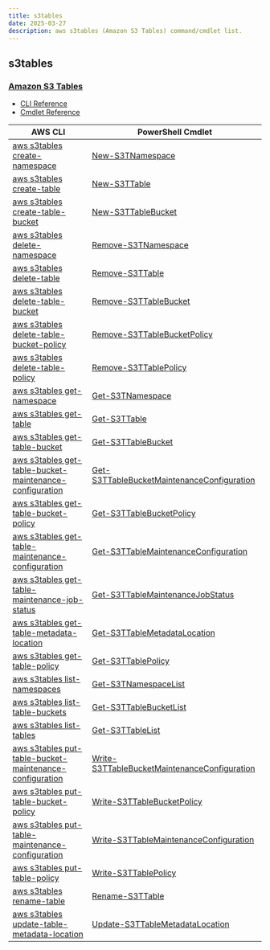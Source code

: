 ```yaml
---
title: s3tables
date: 2025-03-27
description: aws s3tables (Amazon S3 Tables) command/cmdlet list.
---
```


## s3tables

### [Amazon S3 Tables](https://aws.amazon.com/s3/features/tables/)

* [CLI Reference](https://awscli.amazonaws.com/v2/documentation/api/latest/reference/s3tables/index.html)
* [Cmdlet Reference](https://docs.aws.amazon.com/powershell/latest/reference/items/S3Tables_cmdlets.html)

|AWS CLI|PowerShell Cmdlet|
|----|----|
|[aws s3tables create-namespace](https://awscli.amazonaws.com/v2/documentation/api/latest/reference/s3tables/create-namespace.html)|[New-S3TNamespace](https://docs.aws.amazon.com/powershell/latest/reference/items/New-S3TNamespace.html)|
|[aws s3tables create-table](https://awscli.amazonaws.com/v2/documentation/api/latest/reference/s3tables/create-table.html)|[New-S3TTable](https://docs.aws.amazon.com/powershell/latest/reference/items/New-S3TTable.html)|
|[aws s3tables create-table-bucket](https://awscli.amazonaws.com/v2/documentation/api/latest/reference/s3tables/create-table-bucket.html)|[New-S3TTableBucket](https://docs.aws.amazon.com/powershell/latest/reference/items/New-S3TTableBucket.html)|
|[aws s3tables delete-namespace](https://awscli.amazonaws.com/v2/documentation/api/latest/reference/s3tables/delete-namespace.html)|[Remove-S3TNamespace](https://docs.aws.amazon.com/powershell/latest/reference/items/Remove-S3TNamespace.html)|
|[aws s3tables delete-table](https://awscli.amazonaws.com/v2/documentation/api/latest/reference/s3tables/delete-table.html)|[Remove-S3TTable](https://docs.aws.amazon.com/powershell/latest/reference/items/Remove-S3TTable.html)|
|[aws s3tables delete-table-bucket](https://awscli.amazonaws.com/v2/documentation/api/latest/reference/s3tables/delete-table-bucket.html)|[Remove-S3TTableBucket](https://docs.aws.amazon.com/powershell/latest/reference/items/Remove-S3TTableBucket.html)|
|[aws s3tables delete-table-bucket-policy](https://awscli.amazonaws.com/v2/documentation/api/latest/reference/s3tables/delete-table-bucket-policy.html)|[Remove-S3TTableBucketPolicy](https://docs.aws.amazon.com/powershell/latest/reference/items/Remove-S3TTableBucketPolicy.html)|
|[aws s3tables delete-table-policy](https://awscli.amazonaws.com/v2/documentation/api/latest/reference/s3tables/delete-table-policy.html)|[Remove-S3TTablePolicy](https://docs.aws.amazon.com/powershell/latest/reference/items/Remove-S3TTablePolicy.html)|
|[aws s3tables get-namespace](https://awscli.amazonaws.com/v2/documentation/api/latest/reference/s3tables/get-namespace.html)|[Get-S3TNamespace](https://docs.aws.amazon.com/powershell/latest/reference/items/Get-S3TNamespace.html)|
|[aws s3tables get-table](https://awscli.amazonaws.com/v2/documentation/api/latest/reference/s3tables/get-table.html)|[Get-S3TTable](https://docs.aws.amazon.com/powershell/latest/reference/items/Get-S3TTable.html)|
|[aws s3tables get-table-bucket](https://awscli.amazonaws.com/v2/documentation/api/latest/reference/s3tables/get-table-bucket.html)|[Get-S3TTableBucket](https://docs.aws.amazon.com/powershell/latest/reference/items/Get-S3TTableBucket.html)|
|[aws s3tables get-table-bucket-maintenance-configuration](https://awscli.amazonaws.com/v2/documentation/api/latest/reference/s3tables/get-table-bucket-maintenance-configuration.html)|[Get-S3TTableBucketMaintenanceConfiguration](https://docs.aws.amazon.com/powershell/latest/reference/items/Get-S3TTableBucketMaintenanceConfiguration.html)|
|[aws s3tables get-table-bucket-policy](https://awscli.amazonaws.com/v2/documentation/api/latest/reference/s3tables/get-table-bucket-policy.html)|[Get-S3TTableBucketPolicy](https://docs.aws.amazon.com/powershell/latest/reference/items/Get-S3TTableBucketPolicy.html)|
|[aws s3tables get-table-maintenance-configuration](https://awscli.amazonaws.com/v2/documentation/api/latest/reference/s3tables/get-table-maintenance-configuration.html)|[Get-S3TTableMaintenanceConfiguration](https://docs.aws.amazon.com/powershell/latest/reference/items/Get-S3TTableMaintenanceConfiguration.html)|
|[aws s3tables get-table-maintenance-job-status](https://awscli.amazonaws.com/v2/documentation/api/latest/reference/s3tables/get-table-maintenance-job-status.html)|[Get-S3TTableMaintenanceJobStatus](https://docs.aws.amazon.com/powershell/latest/reference/items/Get-S3TTableMaintenanceJobStatus.html)|
|[aws s3tables get-table-metadata-location](https://awscli.amazonaws.com/v2/documentation/api/latest/reference/s3tables/get-table-metadata-location.html)|[Get-S3TTableMetadataLocation](https://docs.aws.amazon.com/powershell/latest/reference/items/Get-S3TTableMetadataLocation.html)|
|[aws s3tables get-table-policy](https://awscli.amazonaws.com/v2/documentation/api/latest/reference/s3tables/get-table-policy.html)|[Get-S3TTablePolicy](https://docs.aws.amazon.com/powershell/latest/reference/items/Get-S3TTablePolicy.html)|
|[aws s3tables list-namespaces](https://awscli.amazonaws.com/v2/documentation/api/latest/reference/s3tables/list-namespaces.html)|[Get-S3TNamespaceList](https://docs.aws.amazon.com/powershell/latest/reference/items/Get-S3TNamespaceList.html)|
|[aws s3tables list-table-buckets](https://awscli.amazonaws.com/v2/documentation/api/latest/reference/s3tables/list-table-buckets.html)|[Get-S3TTableBucketList](https://docs.aws.amazon.com/powershell/latest/reference/items/Get-S3TTableBucketList.html)|
|[aws s3tables list-tables](https://awscli.amazonaws.com/v2/documentation/api/latest/reference/s3tables/list-tables.html)|[Get-S3TTableList](https://docs.aws.amazon.com/powershell/latest/reference/items/Get-S3TTableList.html)|
|[aws s3tables put-table-bucket-maintenance-configuration](https://awscli.amazonaws.com/v2/documentation/api/latest/reference/s3tables/put-table-bucket-maintenance-configuration.html)|[Write-S3TTableBucketMaintenanceConfiguration](https://docs.aws.amazon.com/powershell/latest/reference/items/Write-S3TTableBucketMaintenanceConfiguration.html)|
|[aws s3tables put-table-bucket-policy](https://awscli.amazonaws.com/v2/documentation/api/latest/reference/s3tables/put-table-bucket-policy.html)|[Write-S3TTableBucketPolicy](https://docs.aws.amazon.com/powershell/latest/reference/items/Write-S3TTableBucketPolicy.html)|
|[aws s3tables put-table-maintenance-configuration](https://awscli.amazonaws.com/v2/documentation/api/latest/reference/s3tables/put-table-maintenance-configuration.html)|[Write-S3TTableMaintenanceConfiguration](https://docs.aws.amazon.com/powershell/latest/reference/items/Write-S3TTableMaintenanceConfiguration.html)|
|[aws s3tables put-table-policy](https://awscli.amazonaws.com/v2/documentation/api/latest/reference/s3tables/put-table-policy.html)|[Write-S3TTablePolicy](https://docs.aws.amazon.com/powershell/latest/reference/items/Write-S3TTablePolicy.html)|
|[aws s3tables rename-table](https://awscli.amazonaws.com/v2/documentation/api/latest/reference/s3tables/rename-table.html)|[Rename-S3TTable](https://docs.aws.amazon.com/powershell/latest/reference/items/Rename-S3TTable.html)|
|[aws s3tables update-table-metadata-location](https://awscli.amazonaws.com/v2/documentation/api/latest/reference/s3tables/update-table-metadata-location.html)|[Update-S3TTableMetadataLocation](https://docs.aws.amazon.com/powershell/latest/reference/items/Update-S3TTableMetadataLocation.html)|

